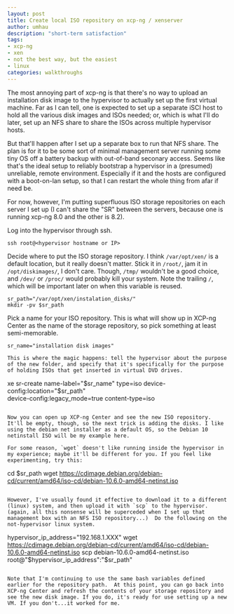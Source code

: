 ```yaml
---
layout: post
title: Create local ISO repository on xcp-ng / xenserver
author: umhau
description: "short-term satisfaction"
tags: 
- xcp-ng
- xen
- not the best way, but the easiest
- linux
categories: walkthroughs
---
```


The most annoying part of xcp-ng is that there's no way to upload an installation disk image to the hypervisor to actually set up the first virtual machine. Far as I can tell, one is expected to set up a separate iSCI host to hold all the various disk images and ISOs needed; or, which is what I'll do later, set up an NFS share to share the ISOs across multiple hypervisor hosts. 

But that'll happen after I set up a separate box to run that NFS share. The plan is for it to be some sort of minimal management server running some tiny OS off a battery backup with out-of-band seconary access.  Seems like that's the ideal setup to reliably bootstrap a hypervisor in a (presumed) unreliable, remote environment. Especially if it and the hosts are configured with a boot-on-lan setup, so that I can restart the whole thing from afar if need be.  

For now, however, I'm putting superfluous ISO storage repositories on each server I set up (I can't share the "SR" between the servers, because one is running xcp-ng 8.0 and the other is 8.2). 

Log into the hypervisor through ssh.

```
ssh root@<hypervisor hostname or IP>
```

Decide where to put the ISO storage repository. I think `/var/opt/xen/` is a default location, but it really doesn't matter. Stick it in `/root/`, jam it in `/opt/diskimages/`, I don't care. Though, `/tmp/` wouldn't be a good choice, and `/dev/` or `/proc/` would probably kill your system.  Note the trailing `/`, which will be important later on when this variable is reused.

```
sr_path="/var/opt/xen/instalation_disks/"
mkdir -pv $sr_path
```

Pick a name for your ISO repository. This is what will show up in XCP-ng Center as the name of the storage repository, so pick something at least semi-memorable. 

```
sr_name="installation disk images"

This is where the magic happens: tell the hypervisor about the purpose of the new folder, and specify that it's specifically for the purpose of holding ISOs that get inserted in virtual DVD drives.

```
xe sr-create name-label="$sr_name" type=iso device-config:location="$sr_path" \
    device-config:legacy_mode=true content-type=iso
```

Now you can open up XCP-ng Center and see the new ISO repository. It'll be empty, though, so the next trick is adding the disks. I like using the debian net installer as a default OS, so the Debian 10 netinstall ISO will be my example here. 

For some reason, `wget` doesn't like running inside the hypervisor in my experience; maybe it'll be different for you. If you feel like experimenting, try this: 

```
cd $sr_path
wget https://cdimage.debian.org/debian-cd/current/amd64/iso-cd/debian-10.6.0-amd64-netinst.iso
```

However, I've usually found it effective to download it to a different (linux) system, and then upload it with `scp` to the hypervisor. (again, all this nonsense will be superceded when I set up that management box with an NFS ISO repository...)  Do the following on the not-hypervisor linux system. 

``` 
hypervisor_ip_address="192.168.1.XXX"
wget https://cdimage.debian.org/debian-cd/current/amd64/iso-cd/debian-10.6.0-amd64-netinst.iso
scp debian-10.6.0-amd64-netinst.iso root@"$hypervisor_ip_address":"$sr_path"
```

Note that I'm continuing to use the same bash variables defined earlier for the repository path.  At this point, you can go back into XCP-ng Center and refresh the contents of your storage repository and see the new disk image. If you do, it's ready for use setting up a new VM. If you don't...it worked for me. 

